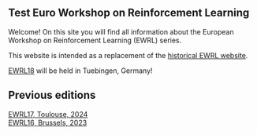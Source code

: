 ## Test Euro Workshop on Reinforcement Learning

Welcome! On this site you will find all information about the European Workshop on Reinforcement Learning (EWRL) series.

This website is intended as a replacement of the [historical EWRL website](https://ewrl.wordpress.com/).

[EWRL18](https://euro-workshop-on-reinforcement-learning.github.io/ewrl18) will be held in Tuebingen, Germany!  

## Previous editions
[EWRL17, Toulouse, 2024](https://euro-workshop-on-reinforcement-learning.github.io/ewrl17)  
[EWRL16, Brussels, 2023](https://ewrl.wordpress.com/past-ewrl/ewrl16-2023/)  
